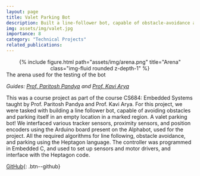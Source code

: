 ```yaml
---
layout: page
title: Valet Parking Bot
description: Built a line-follower bot, capable of obstacle-avoidance and parking using the Arduino-UNO based Alphabot
img: assets/img/valet.jpg
importance: 8
category: "Technical Projects"
related_publications:
---
```


<center>
<div class="row">
    <div class="col-sm mt-4 mt-md-0">
        {% include figure.html path="assets/img/arena.png" title="Arena" class="img-fluid rounded z-depth-1" %}
    </div>
</div>
</center>
<div class="caption">
    The arena used for the testing of the bot
</div>

_Guides: [Prof. Paritosh Pandya](https://www.cse.iitb.ac.in/~pandya58/) and [Prof. Kavi Arya](https://iitb.irins.org/profile/51854)_  

This was a course project as part of the course CS684: Embedded Systems taught by Prof. Paritosh Pandya and Prof. Kavi Arya. For this project, we were tasked with building a line follower bot, capable of avoiding obstacles and parking itself in an empty location in a marked region. A valet parking bot! We interfaced various tracker sensors, proximity sensors, and position encoders using the Arduino board present on the Alphabot, used for the project. All the required algorithms for line following, obstacle avoidance, and parking using the Heptagon language. The controller was programmed in Embedded C, and used to set up sensors and motor drivers, and interface with the Heptagon code.

[GitHub](https://github.com/AnubhavBhatla/Valet-Parking-Bot){: .btn--github}
